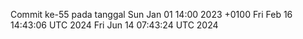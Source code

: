 Commit ke-55 pada tanggal Sun Jan 01 14:00 2023 +0100
Fri Feb 16 14:43:06 UTC 2024
Fri Jun 14 07:43:24 UTC 2024
